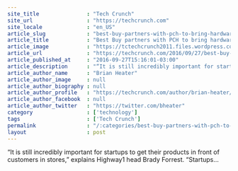 ```yaml
---
site_title               : "Tech Crunch"
site_url                 : "https://techcrunch.com"
site_locale              : "en_US"
article_slug             : "best-buy-partners-with-pch-to-bring-hardware-startups-to-its-brick-and-mortar"
article_title            : "Best Buy partners with PCH to bring hardware startups to its brick and mortar"
article_image            : "https://tctechcrunch2011.files.wordpress.com/2016/09/incubator-environmental-views_r4_page_09-652x368.jpg?w=652&h=368&crop=1"
article_url              : "https://techcrunch.com/2016/09/27/best-buy-pch/"
article_published_at     : "2016-09-27T15:16:01-03:00"
article_description      : "“It is still incredibly important for startups to get their products in front of customers in stores,” explains Highway1 head Brady Forrest. “Startups..."
article_author_name      : "Brian Heater"
article_author_image     : null
article_author_biography : null
article_author_profile   : "https://techcrunch.com/author/brian-heater/"
article_author_facebook  : null
article_author_twitter   : "https://twitter.com/bheater"
category                 : ['technology']
tags                     : ['Tech Crunch']
permalink                : "/:categories/best-buy-partners-with-pch-to-bring-hardware-startups-to-its-brick-and-mortar/"
layout                   : post
---
```


“It is still incredibly important for startups to get their products in front of customers in stores,” explains Highway1 head Brady Forrest. “Startups...
